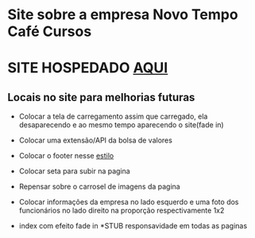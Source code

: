 # Site sobre a empresa Novo Tempo Café Cursos

# SITE HOSPEDADO [AQUI](https://kayokg.github.io/NovoTempoCafe-Corretora-de-cafe/)

## Locais no site para melhorias futuras
- Colocar a tela de carregamento assim que carregado, ela desaparecendo e ao mesmo tempo aparecendo o site(fade in)

- Colocar uma extensão/API da bolsa de valores

- Colocar o footer nesse [estilo](https://mrpops.ua/en/)

- Colocar seta para subir na pagina

- Repensar sobre o carrosel de imagens da pagina

- Colocar informações da empresa no lado esquerdo e uma foto dos funcionários no lado direito na proporção respectivamente 1x2

- index com efeito fade in
*STUB responsavidade em todas as paginas